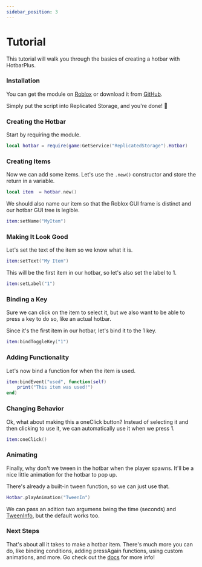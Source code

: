 ```yaml
---
sidebar_position: 3
---
```


# Tutorial
This tutorial will walk you through the basics of creating a hotbar with HotbarPlus.

### Installation
You can get the module on [Roblox](https://create.roblox.com/store/asset/77390116626784/Hotbar) or download it from [GitHub](https://github.com/RafiKastner/HotbarPlus).  
  
Simply put the script into Replicated Storage, and you're done! 🎉

### Creating the Hotbar
Start by requiring the module.
```lua
local hotbar = require(game:GetService("ReplicatedStorage").Hotbar)
```

### Creating Items
Now we can add some items. Let's use the `.new()` constructor and store the return in a variable.
```lua
local item  = hotbar.new()
```
We should also name our item so that the Roblox GUI frame is distinct and our hotbar GUI tree is legible.
```lua
item:setName("MyItem")
```

### Making It Look Good
Let's set the text of the item so we know what it is.
```lua
item:setText("My Item")
```
  
This will be the first item in our hotbar, so let's also set the label to 1.
```lua
item:setLabel("1")
```

### Binding a Key
Sure we can click on the item to select it, but we also want to be able to press a key to do so, like an actual hotbar.  
  
Since it's the first item in our hotbar, let's bind it to the 1 key.
```lua
item:bindToggleKey("1")
```

### Adding Functionality
Let's now bind a function for when the item is used.
```lua
item:bindEvent("used", function(self)
    print("This item was used!")
end)
```

### Changing Behavior
Ok, what about making this a oneClick button? Instead of selecting it and then clicking to use it, we can automatically use it when we press 1.
```lua
item:oneClick()
```

### Animating
Finally, why don't we tween in the hotbar when the player spawns. It'll be a nice little animation for the hotbar to pop up.  
  
There's already a built-in tween function, so we can just use that.
```lua
Hotbar.playAnimation("TweenIn")
```
We can pass an adition two argumens being the time (seconds) and [TweenInfo](https://create.roblox.com/docs/reference/engine/datatypes/TweenInfo), but the default works too.

### Next Steps
That's about all it takes to make a hotbar item. There's much more you can do, like binding conditions, adding pressAgain functions, using custom animations, and more. Go check out the [docs](/docs) for more info!